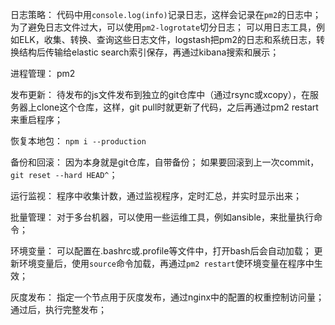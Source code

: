 日志策略：
代码中用`console.log(info)`记录日志，这样会记录在`pm2`的日志中；
为了避免日志文件过大，可以使用`pm2-logrotate`切分日志；
可以用日志工具，例如ELK，收集、转换、查询这些日志文件，logstash把pm2的日志和系统日志，转换结构后传输给elastic search索引保存，再通过kibana搜索和展示；

进程管理：
pm2

发布更新：
待发布的js文件发布到独立的git仓库中（通过rsync或xcopy），在服务器上clone这个仓库，这样，git pull时就更新了代码，之后再通过pm2 restart来重启程序；

恢复本地包：
`npm i --production`

备份和回滚：
因为本身就是git仓库，自带备份；
如果要回滚到上一次commit，`git reset --hard HEAD^`；

运行监视：
程序中收集计数，通过监视程序，定时汇总，并实时显示出来；

批量管理：
对于多台机器，可以使用一些运维工具，例如ansible，来批量执行命令；

环境变量：
可以配置在.bashrc或.profile等文件中，打开bash后会自动加载；
更新环境变量后，使用`source`命令加载，再通过`pm2 restart`使环境变量在程序中生效；

灰度发布：
指定一个节点用于灰度发布，通过nginx中的配置的权重控制访问量；
通过后，执行完整发布；
